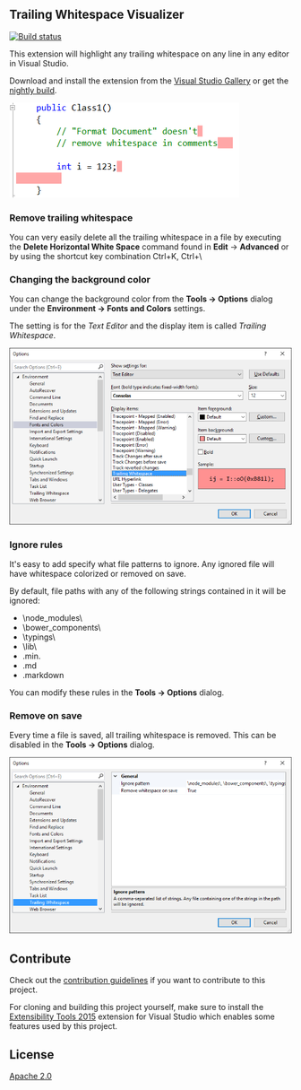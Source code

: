 ## Trailing Whitespace Visualizer

[![Build status](https://ci.appveyor.com/api/projects/status/2n9cfl1lups6o7q4?svg=true)](https://ci.appveyor.com/project/madskristensen/trailingwhitespace)

This extension will highlight any trailing whitespace on any line
in any editor in Visual Studio.

Download and install the extension from the
[Visual Studio Gallery](http://visualstudiogallery.msdn.microsoft.com/a204e29b-1778-4dae-affd-209bea658a59)
or get the
[nightly build](https://ci.appveyor.com/project/madskristensen/trailingwhitespace/build/artifacts).

![C# whitespace](artifacts/CSharp.png)

### Remove trailing whitespace
You can very easily delete all the trailing whitespace in a file by executing the **Delete Horizontal White Space** command
found in **Edit** -> **Advanced** or by using the shortcut key combination Ctrl+K, Ctrl+\

### Changing the background color
You can change the background color from the
**Tools -> Options** dialog under the
**Environment -> Fonts and Colors** settings.

The setting is for the *Text Editor* and the display
item is called *Trailing Whitespace*.

![Visual Studio Settings](artifacts/VisualStudioSettings.png)

### Ignore rules
It's easy to add specify what file patterns to ignore. Any
ignored file will have whitespace colorized or removed
on save.

By default, file paths with any of the following strings
contained in it will be ignored:

- \node_modules\
- \bower_components\
- \typings\
- \lib\
- .min.
- .md
- .markdown

You can modify these rules in the **Tools -> Options** dialog.

### Remove on save
Every time a file is saved, all trailing whitespace is removed. This can be disabled in the
**Tools -> Options** dialog.

![Options dialog](artifacts/OptionsDialog.png)

## Contribute
Check out the [contribution guidelines](.github/CONTRIBUTING.md)
if you want to contribute to this project.

For cloning and building this project yourself, make sure
to install the
[Extensibility Tools 2015](https://visualstudiogallery.msdn.microsoft.com/ab39a092-1343-46e2-b0f1-6a3f91155aa6)
extension for Visual Studio which enables some features
used by this project.

## License
[Apache 2.0](LICENSE)